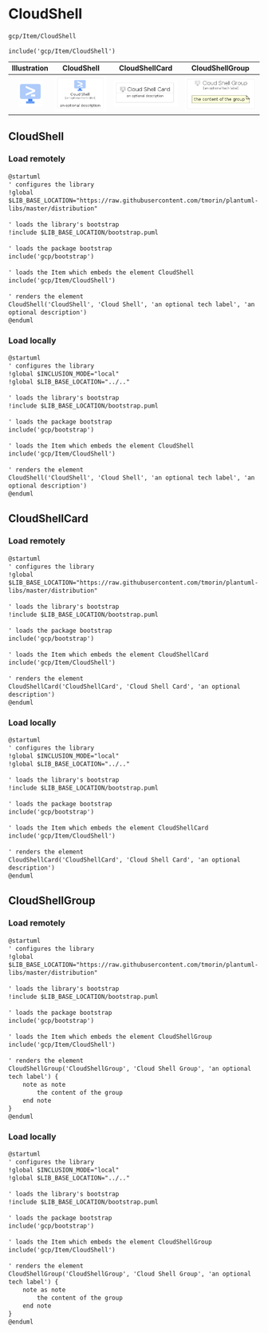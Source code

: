 # CloudShell


```text
gcp/Item/CloudShell
```

```text
include('gcp/Item/CloudShell')
```



| Illustration | CloudShell | CloudShellCard | CloudShellGroup |
| :---: | :---: | :---: | :---: |
| ![illustration for Illustration](../../gcp/Item/CloudShell.png) | ![illustration for CloudShell](../../gcp/Item/CloudShell.Local.png) | ![illustration for CloudShellCard](../../gcp/Item/CloudShellCard.Local.png) | ![illustration for CloudShellGroup](../../gcp/Item/CloudShellGroup.Local.png) |




## CloudShell

### Load remotely
```plantuml
@startuml
' configures the library
!global $LIB_BASE_LOCATION="https://raw.githubusercontent.com/tmorin/plantuml-libs/master/distribution"

' loads the library's bootstrap
!include $LIB_BASE_LOCATION/bootstrap.puml

' loads the package bootstrap
include('gcp/bootstrap')

' loads the Item which embeds the element CloudShell
include('gcp/Item/CloudShell')

' renders the element
CloudShell('CloudShell', 'Cloud Shell', 'an optional tech label', 'an optional description')
@enduml
```

### Load locally
```plantuml
@startuml
' configures the library
!global $INCLUSION_MODE="local"
!global $LIB_BASE_LOCATION="../.."

' loads the library's bootstrap
!include $LIB_BASE_LOCATION/bootstrap.puml

' loads the package bootstrap
include('gcp/bootstrap')

' loads the Item which embeds the element CloudShell
include('gcp/Item/CloudShell')

' renders the element
CloudShell('CloudShell', 'Cloud Shell', 'an optional tech label', 'an optional description')
@enduml
```

## CloudShellCard

### Load remotely
```plantuml
@startuml
' configures the library
!global $LIB_BASE_LOCATION="https://raw.githubusercontent.com/tmorin/plantuml-libs/master/distribution"

' loads the library's bootstrap
!include $LIB_BASE_LOCATION/bootstrap.puml

' loads the package bootstrap
include('gcp/bootstrap')

' loads the Item which embeds the element CloudShellCard
include('gcp/Item/CloudShell')

' renders the element
CloudShellCard('CloudShellCard', 'Cloud Shell Card', 'an optional description')
@enduml
```

### Load locally
```plantuml
@startuml
' configures the library
!global $INCLUSION_MODE="local"
!global $LIB_BASE_LOCATION="../.."

' loads the library's bootstrap
!include $LIB_BASE_LOCATION/bootstrap.puml

' loads the package bootstrap
include('gcp/bootstrap')

' loads the Item which embeds the element CloudShellCard
include('gcp/Item/CloudShell')

' renders the element
CloudShellCard('CloudShellCard', 'Cloud Shell Card', 'an optional description')
@enduml
```

## CloudShellGroup

### Load remotely
```plantuml
@startuml
' configures the library
!global $LIB_BASE_LOCATION="https://raw.githubusercontent.com/tmorin/plantuml-libs/master/distribution"

' loads the library's bootstrap
!include $LIB_BASE_LOCATION/bootstrap.puml

' loads the package bootstrap
include('gcp/bootstrap')

' loads the Item which embeds the element CloudShellGroup
include('gcp/Item/CloudShell')

' renders the element
CloudShellGroup('CloudShellGroup', 'Cloud Shell Group', 'an optional tech label') {
    note as note
        the content of the group
    end note
}
@enduml
```

### Load locally
```plantuml
@startuml
' configures the library
!global $INCLUSION_MODE="local"
!global $LIB_BASE_LOCATION="../.."

' loads the library's bootstrap
!include $LIB_BASE_LOCATION/bootstrap.puml

' loads the package bootstrap
include('gcp/bootstrap')

' loads the Item which embeds the element CloudShellGroup
include('gcp/Item/CloudShell')

' renders the element
CloudShellGroup('CloudShellGroup', 'Cloud Shell Group', 'an optional tech label') {
    note as note
        the content of the group
    end note
}
@enduml
```

